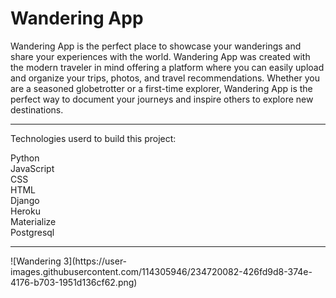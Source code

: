 <h1> Wandering App </h1>
<p>
Wandering App is the perfect place to showcase your wanderings and share your experiences with the world. Wandering App was created with the modern 
traveler in mind offering a platform where you can easily upload and organize your trips, photos, and travel recommendations. Whether you are a seasoned 
globetrotter or a first-time explorer, Wandering App is the perfect way to document your journeys and inspire others to explore new destinations.
</p>
<hr>
<p> Technologies userd to build this project: </p>
<p>
Python <br>
JavaScript <br>
CSS <br>
HTML <br>
Django <br>
Heroku <br>
Materialize <br>
Postgresql <br>
</p>
<hr>
![Wandering 3](https://user-images.githubusercontent.com/114305946/234720082-426fd9d8-374e-4176-b703-1951d136cf62.png)
